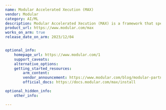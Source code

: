 ```yaml
---
name: Modular Accelerated Xecution (MAX)
vendor: Modular
category: AI/ML
description: Modular Accelerated Xecution (MAX) is a framework that speeds up computational tasks by breaking them into modular, optimized components. It improves performance and efficiency across different applications.
product_url: https://www.modular.com/max
works_on_arm: true
release_date_on_arm: 2023/12/04


optional_info:
    homepage_url: https://www.modular.com/1
    support_caveats:
    alternative_options:
    getting_started_resources:
        arm_content: 
        vendor_announcement: https://www.modular.com/blog/modular-partners-with-amazon-web-services-aws-to-bring-max-to-aws-services
        official_docs: https://docs.modular.com/max/install

optional_hidden_info:
    other_info: 

---
```

